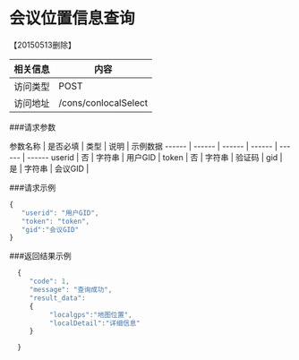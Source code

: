 # 会议位置信息查询

【20150513删除】


 相关信息 | 内容
 ------ | ------
 访问类型 | POST
 访问地址 | /cons/conlocalSelect

###请求参数

 参数名称 | 是否必填 | 类型 | 说明 | 示例数据
 ------ | ------ | ------ | ------ | ------ | ------
 userid | 否 | 字符串 | 用户GID | 
 token | 否 | 字符串 | 验证码 | 
 gid | 是 | 字符串 | 会议GID | 

###请求示例
```javascript
{
   "userid": "用户GID",
   "token": "token",
   "gid":"会议GID"
}
```

###返回结果示例

```javascript
  {
     "code": 1,
     "message": "查询成功",
     "result_data":
     {
          "localgps":"地图位置",
          "localDetail":"详细信息"
     }

  }



```
